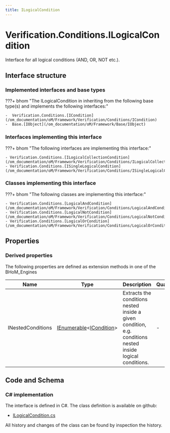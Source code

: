 ```yaml
---
title: ILogicalCondition
---
```


# Verification.Conditions.ILogicalCondition

Interface for all logical conditions (AND, OR, NOT etc.).

## Interface structure

### Implemented interfaces and base types

???+ bhom "The ILogicalCondition in inheriting from the following base type(s) and implements the following interfaces:"

    -  Verification.Conditions.[ICondition](/om_documentation/oM/Framework/Verification/Conditions/ICondition)
    -  Base.[IObject](/om_documentation/oM/Framework/Base/IObject)


### Interfaces implementing this interface

???+ bhom "The following interfaces are implementing this interface:"

    - Verification.Conditions.[ILogicalCollectionCondition](/om_documentation/oM/Framework/Verification/Conditions/ILogicalCollectionCondition)
    - Verification.Conditions.[ISingleLogicalCondition](/om_documentation/oM/Framework/Verification/Conditions/ISingleLogicalCondition)


### Classes implementing this interface

???+ bhom "The following classes are implementing this interface:"

    - Verification.Conditions.[LogicalAndCondition](/om_documentation/oM/Framework/Verification/Conditions/LogicalAndCondition)
    - Verification.Conditions.[LogicalNotCondition](/om_documentation/oM/Framework/Verification/Conditions/LogicalNotCondition)
    - Verification.Conditions.[LogicalOrCondition](/om_documentation/oM/Framework/Verification/Conditions/LogicalOrCondition)


## Properties

### Derived properties

The following properties are defined as extension methods in one of the BHoM_Engines

| Name             | Type             | Description      | Quantity         | Engine           |
|------------------|------------------|------------------|------------------|------------------|
| INestedConditions | [IEnumerable](https://learn.microsoft.com/en-us/dotnet/api/System.Collections.Generic.IEnumerable-1?view=netstandard-2.0)&lt;[ICondition](/om_documentation/oM/Framework/Verification/Conditions/ICondition)&gt; | Extracts the conditions nested inside a given condition, e.g. conditions nested inside logical conditions. | - | Verification_Engine |


## Code and Schema

### C# implementation

The interface is defined in C#. The class definition is available on github:

- [ILogicalCondition.cs](https://github.com/BHoM/BHoM/blob/develop/Verification_oM/Conditions/Interfaces/ILogicalCondition.cs)

All history and changes of the class can be found by inspection the history.
